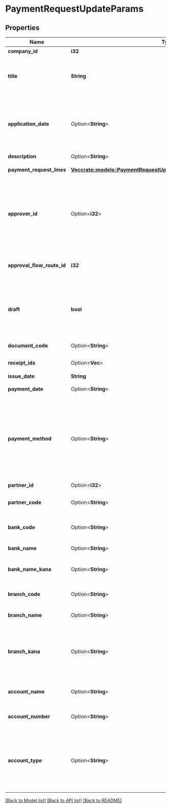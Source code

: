 # PaymentRequestUpdateParams

## Properties

Name | Type | Description | Notes
------------ | ------------- | ------------- | -------------
**company_id** | **i32** | 事業所ID | 
**title** | **String** | 申請タイトル<br> 申請者が、下書き状態もしくは差戻し状態の支払依頼に対して指定する場合のみ有効  | 
**application_date** | Option<**String**> | 申請日 (yyyy-mm-dd)<br> 指定しない場合は当日の日付が登録されます。<br> 申請者が、下書き状態もしくは差戻し状態の支払依頼に対して指定する場合のみ有効  | [optional]
**description** | Option<**String**> | 備考 | [optional]
**payment_request_lines** | [**Vec<crate::models::PaymentRequestUpdateParamsPaymentRequestLinesInner>**](paymentRequestUpdateParams_payment_request_lines_inner.md) | 支払依頼の項目行一覧（配列） | 
**approver_id** | Option<**i32**> | 承認者のユーザーID<br> 「承認者を指定」の経路を申請経路として使用する場合に指定してください。<br> 指定する承認者のユーザーIDは、申請経路APIを利用して取得してください。  | [optional]
**approval_flow_route_id** | **i32** | 申請経路ID<br> 指定する申請経路IDは、申請経路APIを利用して取得してください。  | 
**draft** | **bool** | 支払依頼のステータス<br> falseを指定した時は申請中（in_progress）で支払依頼を更新します。<br> trueを指定した時は下書き（draft）で支払依頼を更新します。  | 
**document_code** | Option<**String**> | 請求書番号（255文字以内） | [optional]
**receipt_ids** | Option<**Vec<i32>**> | ファイルボックス（証憑ファイル）ID（配列） | [optional]
**issue_date** | **String** | 発生日 (yyyy-mm-dd) | 
**payment_date** | Option<**String**> | 支払期限 (yyyy-mm-dd) | [optional]
**payment_method** | Option<**String**> | '支払方法(none: 指定なし, domestic_bank_transfer: 国内振込, abroad_bank_transfer: 国外振込, account_transfer: 口座振替, credit_card: クレジットカード)'<br> 'デフォルトは none: 指定なし です。'  | [optional]
**partner_id** | Option<**i32**> | 支払先の取引先ID | [optional]
**partner_code** | Option<**String**> | 支払先の取引先コード<br> 支払先の取引先ID指定時には無効  | [optional]
**bank_code** | Option<**String**> | 銀行コード（半角数字1桁〜4桁）<br> 支払先指定時には無効  | [optional]
**bank_name** | Option<**String**> | 銀行名（255文字以内）<br> 支払先指定時には無効  | [optional]
**bank_name_kana** | Option<**String**> | 銀行名（カナ）（15文字以内）<br> 支払先指定時には無効  | [optional]
**branch_code** | Option<**String**> | 支店番号（半角数字1桁〜3桁）<br> 支払先指定時には無効  | [optional]
**branch_name** | Option<**String**> | 支店名（255文字以内）<br> 支払先指定時には無効  | [optional]
**branch_kana** | Option<**String**> | 支店名（カナ）（15文字以内）<br> 指定可能な文字は、英数・カナ・丸括弧・ハイフン・スペースのみです。<br> 支払先指定時には無効  | [optional]
**account_name** | Option<**String**> | 受取人名（カナ）（48文字以内）<br> 支払先指定時には無効  | [optional]
**account_number** | Option<**String**> | 口座番号（半角数字1桁〜7桁）<br> 支払先指定時には無効  | [optional]
**account_type** | Option<**String**> | '口座種別(ordinary: 普通、checking: 当座、earmarked: 納税準備預金、savings: 貯蓄、other: その他)'<br> '支払先指定時には無効'<br> 'デフォルトは ordinary: 普通 です'  | [optional]

[[Back to Model list]](../README.md#documentation-for-models) [[Back to API list]](../README.md#documentation-for-api-endpoints) [[Back to README]](../README.md)


